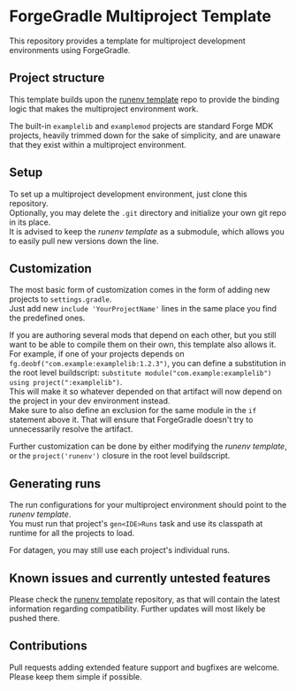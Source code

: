 # ForgeGradle Multiproject Template

This repository provides a template for multiproject development environments using ForgeGradle.

## Project structure
This template builds upon the [runenv template](https://github.com/amadornes/fg-multiproject-runenv) repo to provide the
binding logic that makes the multiproject environment work.

The built-in `examplelib` and `examplemod` projects are standard Forge MDK projects, heavily trimmed down for the sake
of simplicity, and are unaware that they exist within a multiproject environment.

## Setup
To set up a multiproject development environment, just clone this repository.  
Optionally, you may delete the `.git` directory and initialize your own git repo in its place.  
It is advised to keep the *runenv template* as a submodule, which allows you to easily pull new versions down the line.

## Customization
The most basic form of customization comes in the form of adding new projects to `settings.gradle`.  
Just add new `include 'YourProjectName'` lines in the same place you find the predefined ones.

If you are authoring several mods that depend on each other, but you still want to be able to compile them on their own,
this template also allows it.  
For example, if one of your projects depends on `fg.deobf("com.example:examplelib:1.2.3")`, you can define a
substitution in the root level buildscript: `substitute module("com.example:examplelib") using project(":examplelib")`.  
This will make it so whatever depended on that artifact will now depend on the project in your dev environment instead.  
Make sure to also define an exclusion for the same module in the `if` statement above it. That will ensure that
ForgeGradle doesn't try to unnecessarily resolve the artifact.

Further customization can be done by either modifying the *runenv template*, or the `project('runenv')` closure in the
root level buildscript.

## Generating runs
The run configurations for your multiproject environment should point to the *runenv template*.  
You must run that project's `gen<IDE>Runs` task and use its classpath at runtime for all the projects to load.

For datagen, you may still use each project's individual runs.

## Known issues and currently untested features
Please check the [runenv template](https://github.com/amadornes/fg-multiproject-runenv) repository, as that will contain
the latest information regarding compatibility. Further updates will most likely be pushed there.

## Contributions
Pull requests adding extended feature support and bugfixes are welcome.  
Please keep them simple if possible.
